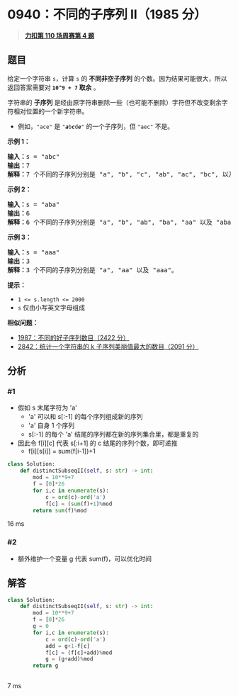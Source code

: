 # 0940：不同的子序列 II（1985 分）


> <u>**[力扣第 110 场周赛第 4 题](https://leetcode.cn/problems/distinct-subsequences-ii/)**</u>

## 题目

<p>给定一个字符串 <code>s</code>，计算 <code>s</code> 的 <strong>不同非空子序列</strong> 的个数。因为结果可能很大，所以返回答案需要对<strong> </strong><strong><code>10^9 + 7</code> 取余</strong> 。</p>

<p>字符串的 <strong>子序列</strong> 是经由原字符串删除一些（也可能不删除）字符但不改变剩余字符相对位置的一个新字符串。</p>

<ul>
<li>例如，<code>"ace"</code> 是 <code>"<em><strong>a</strong></em>b<em><strong>c</strong></em>d<em><strong>e</strong></em>"</code> 的一个子序列，但 <code>"aec"</code> 不是。</li>
</ul>



<p><strong>示例 1：</strong></p>

<pre>
<strong>输入：</strong>s = "abc"
<strong>输出：</strong>7
<strong>解释：</strong>7 个不同的子序列分别是 "a", "b", "c", "ab", "ac", "bc", 以及 "abc"。
</pre>

<p><strong>示例 2：</strong></p>

<pre>
<strong>输入：</strong>s = "aba"
<strong>输出：</strong>6
<strong>解释：</strong>6 个不同的子序列分别是 "a", "b", "ab", "ba", "aa" 以及 "aba"。
</pre>

<p><strong>示例 3：</strong></p>

<pre>
<strong>输入：</strong>s = "aaa"
<strong>输出：</strong>3
<strong>解释：</strong>3 个不同的子序列分别是 "a", "aa" 以及 "aaa"。
</pre>



<p><strong>提示：</strong></p>

<ul>
<li><code>1 &lt;= s.length &lt;= 2000</code></li>
<li><code>s</code> 仅由小写英文字母组成</li>
</ul>




**相似问题：**
- [1987：不同的好子序列数目（2422 分）](/leetcode/1987)
- [2842：统计一个字符串的 k 子序列美丽值最大的数目（2091 分）](/leetcode/2842)


## 分析

### #1

- 假如 s 末尾字符为 'a'
	- 'a' 可以和 s[:-1] 的每个序列组成新的序列
	- 'a' 自身 1 个序列
	- s[:-1] 的每个 'a' 结尾的序列都在新的序列集合里，都是重复的
- 因此令 f[i][c] 代表 s[:i+1] 的 c 结尾的序列个数，即可递推
	- f[i][s[i]] = sum(f[i-1])+1

```python
class Solution:
    def distinctSubseqII(self, s: str) -> int:
        mod = 10**9+7
        f = [0]*26
        for i,c in enumerate(s):
            c = ord(c)-ord('a')
            f[c] = (sum(f)+1)%mod
        return sum(f)%mod
```
16 ms

### #2

- 额外维护一个变量 g 代表 sum(f)，可以优化时间
## 解答

```python
class Solution:
    def distinctSubseqII(self, s: str) -> int:
        mod = 10**9+7
        f = [0]*26
        g = 0
        for i,c in enumerate(s):
            c = ord(c)-ord('a')
            add = g+1-f[c]
            f[c] = (f[c]+add)%mod
            g = (g+add)%mod
        return g
        
```
7 ms
